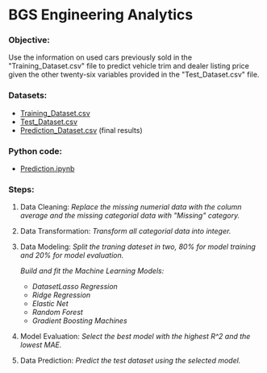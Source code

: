 # BGS Engineering Analytics
### Objective: 
Use the information on used cars previously sold in the "Training_Dataset.csv" file to predict vehicle trim and dealer listing price given the other twenty-six variables provided in the "Test_Dataset.csv" file.

### Datasets: 
- [Training_Dataset.csv](https://github.com/cmunwong/BGS-Engineering-Analytics/blob/main/Training_Dataset.csv)
- [Test_Dataset.csv](https://github.com/cmunwong/BGS-Engineering-Analytics/blob/main/Test_Dataset.csv)
- [Prediction_Dataset.csv](https://github.com/cmunwong/BGS-Engineering-Analytics/blob/main/Prediction_Dataset.csv) (final results)

### Python code:
- [Prediction.ipynb](https://github.com/cmunwong/BGS-Engineering-Analytics/blob/main/Prediction.ipynb)

### Steps:
1. Data Cleaning: *Replace the missing numerial data with the column average and the missing categorial data with "Missing" category.*
2. Data Transformation: *Transform all categorial data into integer.*
3. Data Modeling: *Split the traning dateset in two, 80% for model training and 20% for model evaluation.*

   *Build and fit the Machine Learning Models:*
   - *DatasetLasso Regression*
   - *Ridge Regression*
   - *Elastic Net*
   - *Random Forest*
   - *Gradient Boosting Machines*
     
5. Model Evaluation: *Select the best model with the highest R^2 and the lowest MAE.*
6. Data Prediction: *Predict the test dataset using the selected model.*
